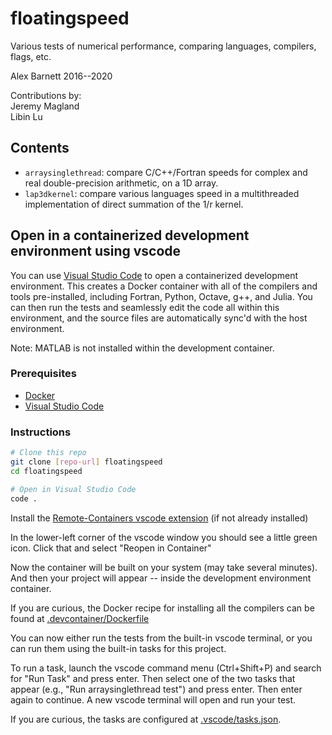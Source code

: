 # floatingspeed

Various tests of numerical performance, comparing languages, compilers, flags, etc.

Alex Barnett 2016--2020

Contributions by:  
Jeremy Magland  
Libin Lu  

## Contents

* ``arraysinglethread``: compare C/C++/Fortran speeds for complex and real double-precision arithmetic, on a 1D array.
* ``lap3dkernel``: compare various languages speed in a multithreaded implementation of direct summation of the 1/r kernel.


## Open in a containerized development environment using vscode

You can use [Visual Studio Code](https://code.visualstudio.com/) to open a containerized development environment. This creates a Docker container with all of the compilers and tools pre-installed, including Fortran, Python, Octave, g++, and Julia. You can then run the tests and seamlessly edit the code all within this environment, and the source files are automatically sync'd with the host environment.

Note: MATLAB is not installed within the development container.

### Prerequisites

* [Docker](https://docs.docker.com/install/)
* [Visual Studio Code](https://code.visualstudio.com/)

### Instructions

```bash
# Clone this repo
git clone [repo-url] floatingspeed
cd floatingspeed

# Open in Visual Studio Code
code .
```

Install the [Remote-Containers vscode extension](https://marketplace.visualstudio.com/items?itemName=ms-vscode-remote.remote-containers) (if not already installed)

In the lower-left corner of the vscode window you should see a little green icon. Click that and select "Reopen in Container"

Now the container will be built on your system (may take several minutes). And then your project will appear -- inside the development environment container.

If you are curious, the Docker recipe for installing all the compilers can be found at [.devcontainer/Dockerfile](.devcontainer/Dockerfile)

You can now either run the tests from the built-in vscode terminal, or you can run them using the built-in tasks for this project.

To run a task, launch the vscode command menu (Ctrl+Shift+P) and search for "Run Task" and press enter. Then select one of the two tasks that appear (e.g., "Run arraysinglethread test") and press enter. Then enter again to continue. A new vscode terminal will open and run your test.

If you are curious, the tasks are configured at [.vscode/tasks.json](.vscode/tasks.json).



